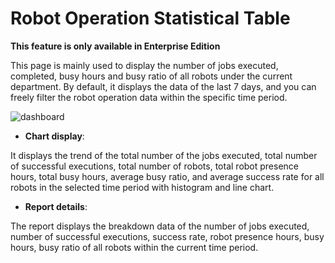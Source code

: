 # Robot Operation Statistical Table

**This feature is only available in Enterprise Edition**

This page is mainly used to display the number of jobs executed, completed, busy hours and busy ratio of all robots under the current department. By default, it displays the data of the last 7 days, and you can freely filter the robot operation data within the specific time period.

![dashboard](https://docimages.blob.core.chinacloudapi.cn/images/Console/%E4%BB%AA%E8%A1%A8%E7%9B%98/dashboardrun1.png)

- **Chart display**:

It displays the trend of the total number of the jobs executed, total number of successful executions, total number of robots, total robot presence hours, total busy hours, average busy ratio, and average success rate for all robots in the selected time period with histogram and line chart.

- **Report details**:

The report displays the breakdown data of the number of jobs executed, number of successful executions, success rate, robot presence hours, busy hours, busy ratio of all robots within the current time period.